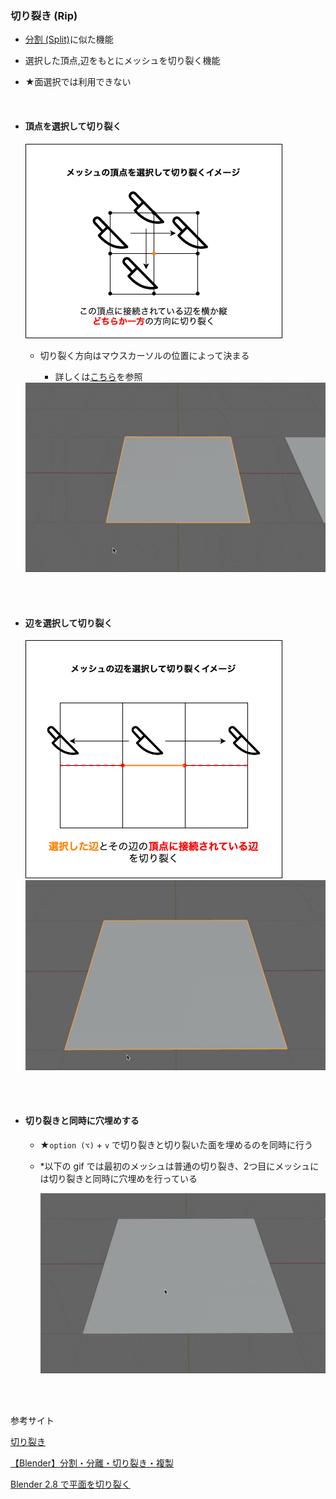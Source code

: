 ### 切り裂き (Rip)


- [分割 (Split)](./Split&Separate.md#分割-split-1)に似た機能

- 選択した頂点,辺をもとにメッシュを切り裂く機能

- ★面選択では利用できない

<br>

- #### 頂点を選択して切り裂く

    <img src="./img/Rip/Blender-Rip-Vertices_1.png" />

    <br>

    - 切り裂く方向はマウスカーソルの位置によって決まる

        - 詳しくは[こちら](https://matatabi-ux.hateblo.jp/entry/2019/08/29/100000)を参照

    <img src="./img/Rip/Blender-Rip-Vertices_2.gif" />

<br>
<br>

- #### 辺を選択して切り裂く

    <img src="./img/Rip/Blender-Rip-Edges_1.png" />

    <br>

    <img src="./img/Rip/Blender-Rip-Edges_2.gif" />

<br>
<br>

- #### 切り裂きと同時に穴埋めする

    - ★`option (⌥)` + `v` で切り裂きと切り裂いた面を埋めるのを同時に行う

    - \*以下の gif では最初のメッシュは普通の切り裂き、2つ目にメッシュには切り裂きと同時に穴埋めを行っている

        <img src="./img/Rip/Blender-Rip-Fill_1.gif" />

<br>
<br>

参考サイト

[切り裂き](https://blender3d.biz/knowledge_modeling_editing_rip.html)

[【Blender】分割・分離・切り裂き・複製](https://saru-blender.com/separate)

[Blender 2.8 で平面を切り裂く](https://matatabi-ux.hateblo.jp/entry/2019/08/29/100000)